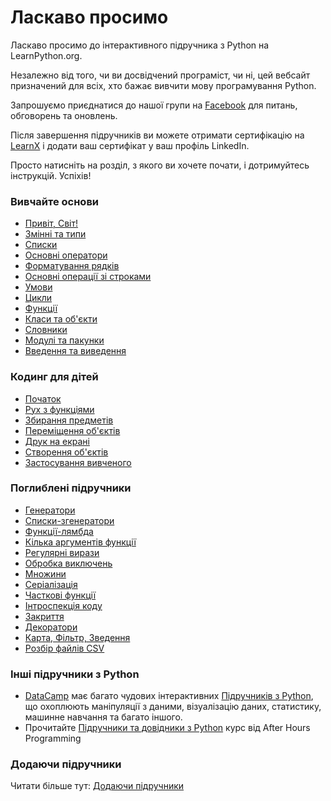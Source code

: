 # Ласкаво просимо

Ласкаво просимо до інтерактивного підручника з Python на LearnPython.org.

Незалежно від того, чи ви досвідчений програміст, чи ні, цей вебсайт призначений для всіх, хто бажає вивчити мову програмування Python.<br>

Запрошуємо приєднатися до нашої групи на <a href="http://www.facebook.com/groups/180708015327157/">Facebook</a> для питань, обговорень та оновлень.

Після завершення підручників ви можете отримати сертифікацію на [LearnX](https://www.learnx.org) і додати ваш сертифікат у ваш профіль LinkedIn.

Просто натисніть на розділ, з якого ви хочете почати, і дотримуйтесь інструкцій. Успіхів!<br>

### Вивчайте основи

- [Привіт, Світ!](Hello,%20World!)
- [Змінні та типи](Variables%20and%20Types)
- [Списки](Lists)
- [Основні оператори](Basic%20Operators)
- [Форматування рядків](String%20Formatting)
- [Основні операції зі строками](Basic%20String%20Operations)
- [Умови](Conditions)
- [Цикли](Loops)
- [Функції](Functions)
- [Класи та об'єкти](Classes%20and%20Objects)
- [Словники](Dictionaries)
- [Модулі та пакунки](Modules%20and%20Packages)
- [Введення та виведення](Input%20and%20Output)

### Кодинг для дітей

- [Початок](https://codingforkids.io/play/python/intro-level1)
- [Рух з функціями](https://codingforkids.io/play/python/intro-level2)
- [Збирання предметів](https://codingforkids.io/play/python/intro-level3)
- [Переміщення об'єктів](https://codingforkids.io/play/python/intro-level4)
- [Друк на екрані](https://codingforkids.io/play/python/intro-level5)
- [Створення об'єктів](https://codingforkids.io/play/python/intro-level6)
- [Застосування вивченого](https://codingforkids.io/play/python/intro-level7)

### Поглиблені підручники

- [Генератори](Generators)
- [Списки-згенератори](List%20Comprehensions)
- [Функції-лямбда](Lambda%20functions)
- [Кілька аргументів функції](Multiple%20Function%20Arguments)
- [Регулярні вирази](Regular%20Expressions)
- [Обробка виключень](Exception%20Handling)
- [Множини](Sets)
- [Серіалізація](Serialization)
- [Часткові функції](Partial%20functions)
- [Інтроспекція коду](Code%20Introspection)
- [Закриття](Closures)
- [Декоратори](Decorators)
- [Карта, Фільтр, Зведення](Map,%20Filter,%20Reduce)
- [Розбір файлів CSV](Parsing%20CSV%20Files)

### Інші підручники з Python

- [DataCamp](https://datacamp.pxf.io/c/67577/1012793/13294?sharedId=learnpython.org) має багато чудових інтерактивних [Підручників з Python](https://datacamp.pxf.io/c/67577/1012793/13294?sharedId=learnpython.org), що охоплюють маніпуляції з даними, візуалізацію даних, статистику, машинне навчання та багато іншого.
- Прочитайте [Підручники та довідники з Python](http://www.afterhoursprogramming.com/index.php?article=181) курс від After Hours Programming

### Додаючи підручники

Читати більше тут: [Додаючи підручники](Contributing%20Tutorials)